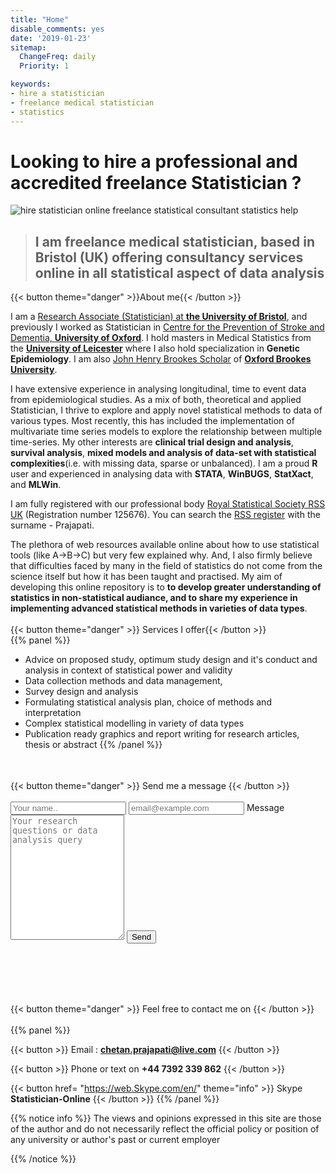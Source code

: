 ```yaml
---
title: "Home"
disable_comments: yes
date: '2019-01-23'
sitemap:
  ChangeFreq: daily
  Priority: 1

keywords:
- hire a statistician
- freelance medical statistician
- statistics
---
```

# Looking to hire a professional and accredited freelance Statistician ?

<img alt="hire statistician online freelance statistical consultant statistics help" src="/images/bio.png" />


> ## I am freelance medical statistician, based in Bristol (UK) offering consultancy services online in all statistical aspect of data analysis


{{< button theme="danger" >}}About me{{< /button >}}

I am a [Research Associate (Statistician) at **the University of Bristol**](http://www.bristol.ac.uk/clinical-sciences/people/chetan-a-prajapati/index.html), and previously I worked as Statistician in [Centre for the Prevention of Stroke and Dementia, **University of Oxford**](https://www.ndcn.ox.ac.uk/divisions/cpsd). I hold masters in Medical Statistics from the [**University of Leicester**](https://le.ac.uk) where I also hold specialization in **Genetic Epidemiology**. I am also [John Henry Brookes Scholar](https://www.brookes.ac.uk/studying-at-brookes/finance/postgraduate-finance---uk-and-eu-students/sources-of-funding-for-postgraduate-uk-and-eu-students/) of [**Oxford Brookes University**](https://www.brookes.ac.uk/courses/postgraduate/public-health/). 

I have extensive experience in analysing longitudinal, time to event data from epidemiological studies. As a mix of both, theoretical and applied Statistician, I thrive to explore and apply novel statistical methods to data of various types. Most recently, this has included the implementation of multivariate time series models to explore the relationship between multiple time-series. My other interests are **clinical trial design and analysis**, **survival analysis**, **mixed models and analysis of data-set with statistical complexities**(i.e. with missing data, sparse or unbalanced).  I am a proud **R** user and experienced in analysing data with **STATA**, **WinBUGS**, **StatXact**, and **MLWin**.

I am fully registered with our professional body [Royal Statistical Society  RSS UK](https://www.rss.org.uk/) (Registration number 125676). You can search the [RSS register](http://www.rss.org.uk/RSS/pro_dev/pro_awards/Graduate_statistician/Prof%20reg/Prof_Reg_G.aspx?hkey=6f3595d4-6887-46ea-8025-ebb2daae7dc2) with the surname - Prajapati.

The plethora of web resources available online about how to use statistical tools (like A->B->C) but very few explained why. And, I also firmly believe that difficulties faced by many in the field of statistics do not come from the science itself but how it has been taught and practised. My aim of developing this online repository is to **to develop greater understanding of statistics in non-statistical audiance, and to share my experience in implementing advanced statistical methods in varieties of data types**.
<br>
<br>
{{< button theme="danger" >}} Services I offer{{< /button >}}
<br>
{{% panel %}}
+ Advice on proposed study, optimum study design and it's conduct and analysis in context of statistical power and validity
+ Data collection methods and data management, 
+ Survey design and analysis
+ Formulating statistical analysis plan, choice of methods and interpretation 
+ Complex statistical modelling in variety of data types
+ Publication ready graphics and report writing for research articles, thesis or abstract
{{% /panel %}}
<form action="/thankyou" method="post" name="Contact" data-netlify="true" netlify-honeypot="bot-field" netlify>
    <p style="visibility: hidden">
        <label> Don't Fill This Out If You're Human:" </label><input name=bot-field/>
    </p>
    {{< button theme="danger" >}} Send me a message {{< /button >}}
    <br>
    <br>
    <input type="text" id="name" name="Your name" placeholder="Your name.. ">
    <input type="text" id="email" name="email" placeholder="email@example.com">
    <label for="message">Message</label>
    <textarea id="message" name="message" placeholder="Your research questions or data analysis query" style="height: 200px"></textarea>
    <input type="submit" value="Send" style="">
</form>
<br>
<br>
<div class="yotpo yotpo-main-widget"
data-product-id="statistical-analysis"
data-price="500"
data-currency="GBP"
data-name="data analysis"
data-url=""
data-image-url=""
data-description="Product description">
</div>
<br>
<br>

{{< button theme="danger" >}} Feel free to contact me on {{< /button >}}
<br>
<br>
{{% panel %}}

{{< button >}} Email : **chetan.prajapati@live.com** {{< /button >}}

{{< button >}} Phone or text on **+44 7392 339 862**  {{< /button >}}

{{< button href= "https://web.Skype.com/en/" theme="info" >}} Skype **Statistician-Online** {{< /button >}}
{{% /panel %}}

{{% notice info %}}
The views and opinions expressed in this site are those of the author and do not necessarily reflect the official policy or position of any university or author's past or current employer

{{% /notice %}}
